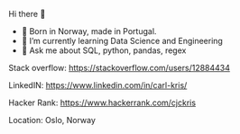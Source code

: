 Hi there 👋

- 🔭 Born in Norway, made in Portugal.
- 🌱 I’m currently learning Data Science and Engineering
- 💬 Ask me about SQL, python, pandas, regex

Stack overflow:
https://stackoverflow.com/users/12884434

LinkedIN:
https://www.linkedin.com/in/carl-kris/

Hacker Rank:
https://www.hackerrank.com/cjckris


Location: Oslo, Norway
